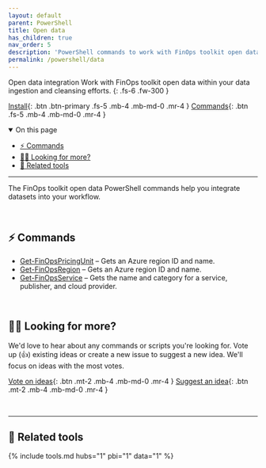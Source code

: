 ```yaml
---
layout: default
parent: PowerShell
title: Open data
has_children: true
nav_order: 5
description: 'PowerShell commands to work with FinOps toolkit open data.'
permalink: /powershell/data
---
```


<span class="fs-9 d-block mb-4">Open data integration</span>
Work with FinOps toolkit open data within your data ingestion and cleansing efforts.
{: .fs-6 .fw-300 }

[Install](../README.md#️-install-the-module){: .btn .btn-primary .fs-5 .mb-4 .mb-md-0 .mr-4 }
[Commands](#-commands){: .btn .fs-5 .mb-4 .mb-md-0 .mr-4 }

<details open markdown="1">
   <summary class="fs-2 text-uppercase">On this page</summary>

- [⚡ Commands](#-commands)
- [🙋‍♀️ Looking for more?](#️-looking-for-more)
- [🧰 Related tools](#-related-tools)

</details>

---

The FinOps toolkit open data PowerShell commands help you integrate datasets into your workflow.

<br>

## ⚡ Commands

- [Get-FinOpsPricingUnit](Get-FinOpsPricingUnit.md) – Gets an Azure region ID and name.
- [Get-FinOpsRegion](Get-FinOpsRegion.md) – Gets an Azure region ID and name.
- [Get-FinOpsService](Get-FinOpsService.md) – Gets the name and category for a service, publisher, and cloud provider.

<br>

## 🙋‍♀️ Looking for more?

We'd love to hear about any commands or scripts you're looking for. Vote up (👍) existing ideas or create a new issue to suggest a new idea. We'll focus on ideas with the most votes.

[Vote on ideas](https://github.com/microsoft/finops-toolkit/issues?q=is%3Aissue+is%3Aopen+label%3A%22Area%3A+PowerShell%22+sort%3Areactions-%2B1-desc){: .btn .mt-2 .mb-4 .mb-md-0 .mr-4 }
[Suggest an idea](https://github.com/microsoft/finops-toolkit/issues/new/choose){: .btn .mt-2 .mb-4 .mb-md-0 .mr-4 }

<br>

---

## 🧰 Related tools

{% include tools.md hubs="1" pbi="1" data="1" %}

<br>
